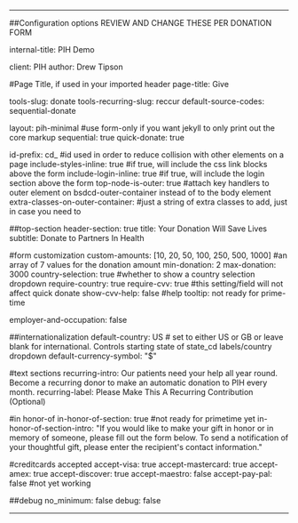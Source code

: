---

##Configuration options REVIEW AND CHANGE THESE PER DONATION FORM

internal-title: PIH Demo

client: PIH
author: Drew Tipson

#Page Title, if used in your imported header
page-title: Give

tools-slug: donate
tools-recurring-slug: reccur
default-source-codes: sequential-donate

layout: pih-minimal  #use form-only if you want jekyll to only print out the core markup
sequential: true
quick-donate: true

id-prefix: cd_ #id used in order to reduce collision with other elements on a page 
include-styles-inline: true #if true, will include the css link blocks above the form
include-login-inline: true #if true, will include the login section above the form
top-node-is-outer: true #attach key handlers to outer element on bsdcd-outer-container instead of to the body element
extra-classes-on-outer-container: #just a string of extra classes to add, just in case you need to

##top-section
header-section: true
title: Your Donation Will Save Lives
subtitle: Donate to Partners In Health

#form customization
custom-amounts: [10, 20, 50, 100, 250, 500, 1000] #an array of 7 values for the donation amount
min-donation: 2
max-donation: 3000
country-selection: true #whether to show a country selection dropdown
require-country: true
require-cvv: true #this setting/field will not affect quick donate
show-cvv-help: false #help tooltip: not ready for prime-time

employer-and-occupation: false


##internationalization
default-country: US # set to either US or GB or leave blank for international. Controls starting state of state_cd labels/country dropdown
default-currency-symbol: "$"

#text sections
recurring-intro: Our patients need your help all year round. Become a recurring donor to make an automatic donation to PIH every month.
recurring-label: Please Make This A Recurring Contribution (Optional)

#in honor-of
in-honor-of-section: true #not ready for primetime yet
in-honor-of-section-intro: "If you would like to make your gift in honor or in memory of someone, please fill out the form below. To send a notification of your thoughtful gift, please enter the recipient's contact information."

#creditcards accepted
accept-visa: true
accept-mastercard: true
accept-amex: true
accept-discover: true
accept-maestro: false
accept-pay-pal: false  #not yet working

##debug
no_minimum: false
debug: false

---